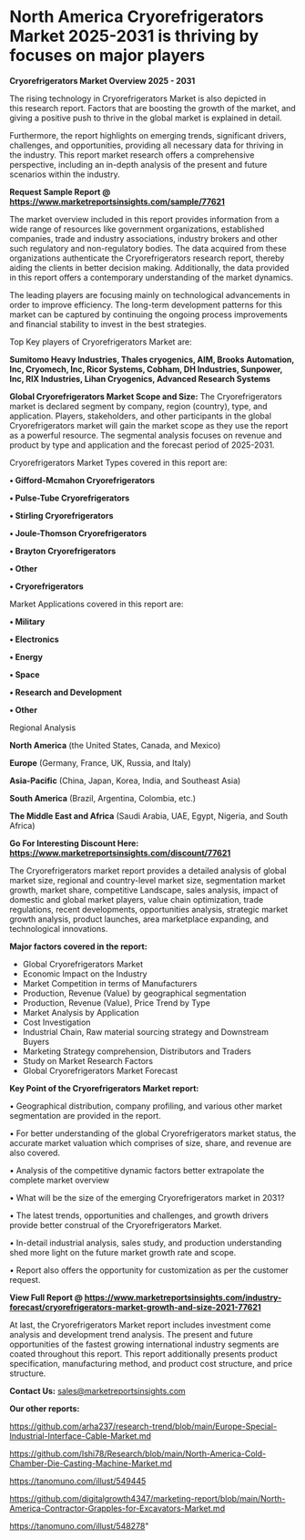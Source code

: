 # North America Cryorefrigerators Market 2025-2031 is thriving by focuses on major players

<Strong> Cryorefrigerators Market Overview 2025 - 2031</strong>

The rising technology in Cryorefrigerators Market is also depicted in this research report. Factors that are boosting the growth of the market, and giving a positive push to thrive in the global market is explained in detail.

Furthermore, the report highlights on emerging trends, significant drivers, challenges, and opportunities, providing all necessary data for thriving in the industry. This report market research offers a comprehensive perspective, including an in-depth analysis of the present and future scenarios within the industry.

<strong>Request Sample Report @ <a href=https://www.marketreportsinsights.com/sample/77621>https://www.marketreportsinsights.com/sample/77621</a></strong>

The market overview included in this report provides information from a wide range of resources like government organizations, established companies, trade and industry associations, industry brokers and other such regulatory and non-regulatory bodies. The data acquired from these organizations authenticate the Cryorefrigerators research report, thereby aiding the clients in better decision making. Additionally, the data provided in this report offers a contemporary understanding of the market dynamics.

The leading players are focusing mainly on technological advancements in order to improve efficiency. The long-term development patterns for this market can be captured by continuing the ongoing process improvements and financial stability to invest in the best strategies.

Top Key players of Cryorefrigerators Market are:

<strong>Sumitomo Heavy Industries, Thales cryogenics, AIM, Brooks Automation, Inc, Cryomech, Inc, Ricor Systems, Cobham, DH Industries, Sunpower, Inc, RIX Industries, Lihan Cryogenics, Advanced Research Systems</strong>

<strong><b>Global Cryorefrigerators Market Scope and Size:</b></strong>
The Cryorefrigerators market is declared segment by company, region (country), type, and application. Players, stakeholders, and other participants in the global Cryorefrigerators market will gain the market scope as they use the report as a powerful resource. The segmental analysis focuses on revenue and product by type and application and the forecast period of 2025-2031.

Cryorefrigerators Market Types covered in this report are:

<strong>• Gifford-Mcmahon Cryorefrigerators

• Pulse-Tube Cryorefrigerators

• Stirling Cryorefrigerators

• Joule-Thomson Cryorefrigerators

• Brayton Cryorefrigerators

• Other

• Cryorefrigerators</strong>

Market Applications covered in this report are:

<strong>• Military

• Electronics

• Energy

• Space

• Research and Development

• Other</strong> 

Regional Analysis

<strong>North America</strong> (the United States, Canada, and Mexico)

<strong>Europe</strong> (Germany, France, UK, Russia, and Italy)

<strong>Asia-Pacific</strong> (China, Japan, Korea, India, and Southeast Asia)

<strong>South America</strong> (Brazil, Argentina, Colombia, etc.)

<strong>The Middle East and Africa</strong> (Saudi Arabia, UAE, Egypt, Nigeria, and South Africa)

<strong>Go For Interesting Discount Here: <a href=https://www.marketreportsinsights.com/discount/77621>https://www.marketreportsinsights.com/discount/77621</a></strong>

The Cryorefrigerators market report provides a detailed analysis of global market size, regional and country-level market size, segmentation market growth, market share, competitive Landscape, sales analysis, impact of domestic and global market players, value chain optimization, trade regulations, recent developments, opportunities analysis, strategic market growth analysis, product launches, area marketplace expanding, and technological innovations.

<strong><b>Major factors covered in the report:</b></strong>
<ul>
  <li>Global Cryorefrigerators Market </li>
  <li>Economic Impact on the Industry</li>
  <li>Market Competition in terms of Manufacturers</li>
  <li>Production, Revenue (Value) by geographical segmentation</li>
  <li>Production, Revenue (Value), Price Trend by Type</li>
  <li>Market Analysis by Application</li>
  <li>Cost Investigation</li>
  <li>Industrial Chain, Raw material sourcing strategy and Downstream Buyers</li>
  <li>Marketing Strategy comprehension, Distributors and Traders</li>
  <li>Study on Market Research Factors</li>
  <li>Global Cryorefrigerators Market Forecast</li>
</ul>

<strong><b>Key Point of the Cryorefrigerators Market report:</b></strong>

• Geographical distribution, company profiling, and various other market segmentation are provided in the report.

• For better understanding of the global Cryorefrigerators market status, the accurate market valuation which comprises of size, share, and revenue are also covered.

• Analysis of the competitive dynamic factors better extrapolate the complete market overview

• What will be the size of the emerging Cryorefrigerators market in 2031?

• The latest trends, opportunities and challenges, and growth drivers provide better construal of the Cryorefrigerators Market.

• In-detail industrial analysis, sales study, and production understanding shed more light on the future market growth rate and scope.

• Report also offers the opportunity for customization as per the customer request.

<strong><b>View Full Report @ <a href=https://www.marketreportsinsights.com/industry-forecast/cryorefrigerators-market-growth-and-size-2021-77621>https://www.marketreportsinsights.com/industry-forecast/cryorefrigerators-market-growth-and-size-2021-77621</a></b></strong>


At last, the Cryorefrigerators Market report includes investment come analysis and development trend analysis. The present and future opportunities of the fastest growing international industry segments are coated throughout this report. This report additionally presents product specification, manufacturing method, and product cost structure, and price structure.

<strong>Contact Us:</strong>
sales@marketreportsinsights.com

<strong>Our other reports:</strong>

<a href=https://github.com/arha237/research-trend/blob/main/Europe-Special-Industrial-Interface-Cable-Market.md>https://github.com/arha237/research-trend/blob/main/Europe-Special-Industrial-Interface-Cable-Market.md</a>

<a href=https://github.com/Ishi78/Research/blob/main/North-America-Cold-Chamber-Die-Casting-Machine-Market.md>https://github.com/Ishi78/Research/blob/main/North-America-Cold-Chamber-Die-Casting-Machine-Market.md</a>

<a href=https://tanomuno.com/illust/549445>https://tanomuno.com/illust/549445</a>

<a href=https://github.com/digitalgrowth4347/marketing-report/blob/main/North-America-Contractor-Grapples-for-Excavators-Market.md>https://github.com/digitalgrowth4347/marketing-report/blob/main/North-America-Contractor-Grapples-for-Excavators-Market.md</a>

<a href=https://tanomuno.com/illust/548278>https://tanomuno.com/illust/548278</a>"
